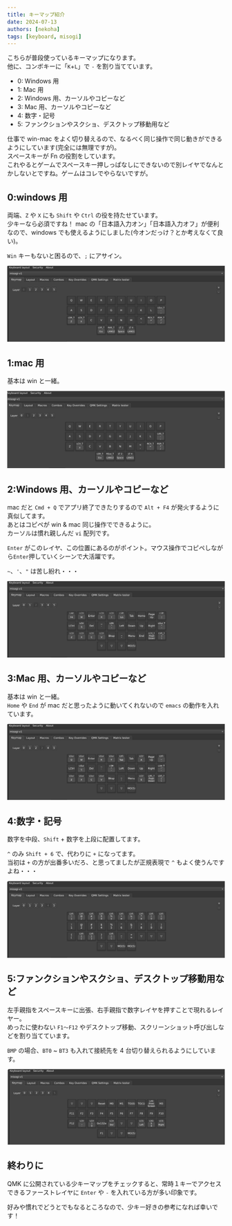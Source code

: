 ```yaml
---
title: キーマップ紹介
date: 2024-07-13
authors: [nekoha]
tags: [keyboard, misogi]
---
```


こちらが普段使っているキーマップになります。  
他に、コンボキーに「`K`+`L`」で `-` を割り当てています。

- 0: Windows 用
- 1: Mac 用
- 2: Windows 用、カーソルやコピーなど
- 3: Mac 用、カーソルやコピーなど
- 4: 数字・記号
- 5: ファンクションやスクショ、デスクトップ移動用など

仕事で win-mac をよく切り替えるので、なるべく同じ操作で同じ動きができるようにしています(完全には無理ですが)。  
スペースキーが Fn の役割をしています。  
これやるとゲームでスペースキー押しっぱなしにできないので別レイヤでなんとかしないとですね。ゲームはコレでやらないですが。

## 0:windows 用

両端、`Z` や `X` にも `Shift` や `Ctrl` の役を持たせています。  
少キーなら必須ですね！
mac の「日本語入力オン」「日本語入力オフ」が便利なので、windows でも使えるようにしました(今オンだっけ？とか考えなくて良い)。

`Win` キーもないと困るので、`;` にアサイン。

![0](./layer0.png)

## 1:mac 用

基本は win と一緒。

![0](./layer1.png)

## 2:Windows 用、カーソルやコピーなど

mac だと `Cmd + Q` でアプリ終了できたりするので `Alt + F4` が発火するように真似してます。  
あとはコピペが win & mac 同じ操作でできるように。  
カーソルは慣れ親しんだ `vi` 配列です。

`Enter` がこのレイヤ、この位置にあるのがポイント。マウス操作でコピペしながら`Enter`押していくシーンで大活躍です。

`~`、`'`、`"` は苦し紛れ・・・

![0](./layer2.png)

## 3:Mac 用、カーソルやコピーなど

基本は win と一緒。  
`Home` や `End` が mac だと思ったように動いてくれないので `emacs` の動作を入れています。

![0](./layer3.png)

## 4:数字・記号

数字を中段、`Shift` + 数字を上段に配置してます。

`^` のみ `Shift + 6` で、代わりに `+` になってます。  
当初は `+` の方が出番多いだろ、と思ってましたが正規表現で `^` もよく使うんですよね・・・

![0](./layer4.png)

## 5:ファンクションやスクショ、デスクトップ移動用など

左手親指をスペースキーに出張、右手親指で数字レイヤを押すことで現れるレイヤー。  
めったに使わない `F1～F12` やデスクトップ移動、スクリーンショット呼び出しなどを割り当てています。

`BMP` の場合、`BT0` ~ `BT3` も入れて接続先を 4 台切り替えられるようにしています。

![0](./layer5.png)

## 終わりに

QMK に公開されている少キーマップをチェックすると、常時１キーでアクセスできるファーストレイヤに `Enter` や `-` を入れている方が多い印象です。

好みや慣れでどうとでもなるところなので、少キー好きの参考になれば幸いです！
